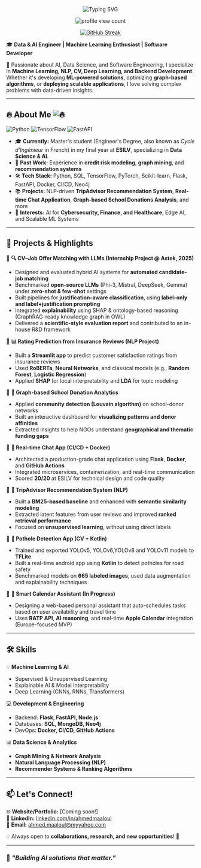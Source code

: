 <p align="center">
  <img src="https://readme-typing-svg.herokuapp.com?font=Fira+Code&size=24&pause=1000&color=00ADEF&center=true&vCenter=true&width=435&lines=👋+Hi%2C+I'm+Ahmed+Maaloul;ML+Engineer+%7C+AI+Developer+%7C+MLOps+Enthusiast" alt="Typing SVG" />
</p>
<p align="center">
  <img src="https://komarev.com/ghpvc/?username=ahmedmaaloul&label=Profile%20views&color=0e75b6&style=flat" alt="profile view count"/>
</p>
<p align="center">
  <a href="https://git.io/streak-stats">
    <img src="https://github-readme-streak-stats.herokuapp.com/?user=ahmedmaaloul&theme=dark" alt="GitHub Streak" />
  </a>
</p>

🎓 **Data & AI Engineer | Machine Learning Enthusiast | Software Developer**  

🚀 Passionate about AI, Data Science, and Software Engineering, I specialize in **Machine Learning, NLP, CV, Deep Learning, and Backend Development**. Whether it's developing **ML-powered solutions**, optimizing **graph-based algorithms**, or **deploying scalable applications**, I love solving complex problems with data-driven insights.  

---

## 🔥 About Me ![🔥](https://raw.githubusercontent.com/ahmedmaaloul/ahmedmaaloul/main/icons/fire.gif)

![Python](https://img.shields.io/badge/Python-3776AB?style=for-the-badge&logo=python&logoColor=white)
![TensorFlow](https://img.shields.io/badge/TensorFlow-FF6F00?style=for-the-badge&logo=tensorflow&logoColor=white)
![FastAPI](https://img.shields.io/badge/FastAPI-005571?style=for-the-badge&logo=fastapi)


- 🎓 **Currently:** Master's student (Engineer's Degree, also known as *Cycle d'Ingénieur* in French) in my final year at **ESILV**, specializing in **Data Science & AI**. 
- 🏢 **Past Work:** Experience in **credit risk modeling**, **graph mining**, and **recommendation systems**  
- 🛠️ **Tech Stack:** Python, SQL, TensorFlow, PyTorch, Scikit-learn, Flask, FastAPI, Docker, CI/CD, Neo4j  
- 📚 **Projects:** NLP-driven **TripAdvisor Recommendation System**, **Real-time Chat Application**, **Graph-based School Donations Analysis**, and more  
- 🎯 **Interests:** AI for **Cybersecurity, Finance, and Healthcare**, Edge AI, and Scalable ML Systems  

---

## 🚀 Projects & Highlights  

📌 **🔍 CV–Job Offer Matching with LLMs (Internship Project @ Astek, 2025)**  
- Designed and evaluated hybrid AI systems for **automated candidate-job matching**  
- Benchmarked **open-source LLMs** (Phi-3, Mistral, DeepSeek, Gemma) under **zero-shot & few-shot** settings  
- Built pipelines for **justification-aware classification**, using **label-only and label+justification prompting**  
- Integrated **explainability** using SHAP & ontology-based reasoning (GraphRAG-ready knowledge graph in OWL)  
- Delivered a **scientific-style evaluation report** and contributed to an in-house R&D framework  

📌 **📊 Rating Prediction from Insurance Reviews (NLP Project)**  
- Built a **Streamlit app** to predict customer satisfaction ratings from insurance reviews  
- Used **RoBERTa**, **Neural Networks**, and classical models (e.g., **Random Forest**, **Logistic Regression**)  
- Applied **SHAP** for local interpretability and **LDA** for topic modeling   

📌 **📎 Graph-based School Donation Analytics**  
- Applied **community detection (Louvain algorithm)** on school-donor networks  
- Built an interactive dashboard for **visualizing patterns and donor affinities**  
- Extracted insights to help NGOs understand **geographical and thematic funding gaps**  

📌 **💬 Real-time Chat App (CI/CD + Docker)**  
- Architected a production-grade chat application using **Flask**, **Docker**, and **GitHub Actions**  
- Integrated microservices, containerization, and real-time communication  
- Scored **20/20** at ESILV for technical design and code quality  

📌 **🏨 TripAdvisor Recommendation System (NLP)**  
- Built a **BM25-based baseline** and enhanced with **semantic similarity modeling**  
- Extracted latent features from user reviews and improved **ranked retrieval performance**  
- Focused on **unsupervised learning**, without using direct labels  

📌 **🚧 Pothole Detection App (CV + Kotlin)**  
- Trained and exported YOLOv5, YOLOv6,YOLOv8 and YOLOv11 models to **TFLite**  
- Built a real-time android app using **Kotlin** to detect potholes for road safety  
- Benchmarked models on **665 labeled images**, used data augmentation and explainability techniques  

📌 **📅 Smart Calendar Assistant (In Progress)**  
- Designing a web-based personal assistant that auto-schedules tasks based on user availability and travel time  
- Uses **RATP API**, **AI reasoning**, and real-time **Apple Calendar** integration (Europe-focused MVP)


---

## 🛠️ Skills  

💡 **Machine Learning & AI**  
- Supervised & Unsupervised Learning  
- Explainable AI & Model Interpretability  
- Deep Learning (CNNs, RNNs, Transformers)  

💻 **Development & Engineering**  
- Backend: **Flask, FastAPI, Node.js**  
- Databases: **SQL, MongoDB, Neo4j**  
- DevOps: **Docker, CI/CD, GitHub Actions**  

📊 **Data Science & Analytics**  
- **Graph Mining & Network Analysis**  
- **Natural Language Processing (NLP)**  
- **Recommender Systems & Ranking Algorithms**  

---

## 📫 Let's Connect!  

🌐 **Website/Portfolio:** [Coming soon!]  
💼 **LinkedIn:** [linkedin.com/in/ahmedmaaloul](#)  
📧 **Email:** ahmed.maaloul@myyahoo.com  

💡 Always open to **collaborations, research, and new opportunities**! 🚀  

---

### 🚀 *"Building AI solutions that matter."*  
